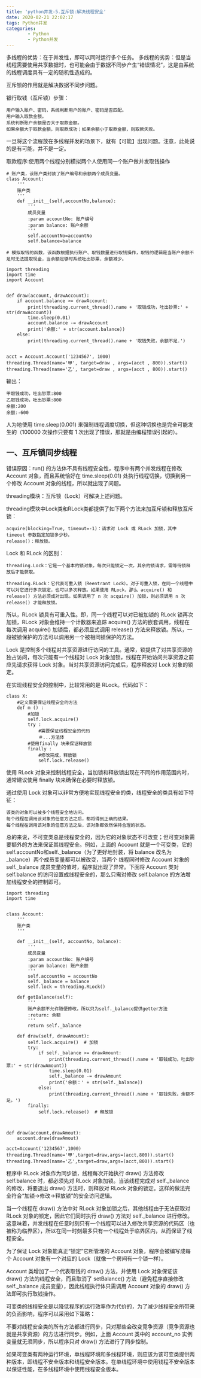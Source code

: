 ```yaml
---
title: 'python并发-5.互斥锁:解决线程安全'
date: 2020-02-21 22:02:17
tags: Python并发
categories:
        - Python
        - Python并发
---
```

多线程的优势：在于并发性，即可以同时运行多个任务。
多线程的劣势：但是当线程需要使用共享数据时，也可能会由于数据不同步产生“错误情况”，这是由系统的线程调度具有一定的随机性造成的。

互斥锁的作用就是解决数据不同步问题。

银行取钱（互斥锁）步骤：

    用户输入账户、密码，系统判断用户的账户、密码是否匹配。
    用户输入取款金额。
    系统判断账户余额是否大于取款金额。
    如果余额大于取款金额，则取款成功；如果余额小于取款金额，则取款失败。

一旦将这个流程放在多线程并发的场景下，就有【可能】出现问题。注意，此处说的是有可能，并不是一定。

取款程序:使用两个线程分别模拟两个人使用同一个账户做并发取钱操作

```
# 账户类，该账户类封装了账户编号和余额两个成员变量。
class Account:
    '''
    账户类
    '''
    def __init__(self,accountNo,balance):
        '''
        成员变量
        :param accountNo: 账户编号
        :param balance: 账户余额
        '''
        self.accountNo=accountNo
        self.balance=balance
```

```
# 模拟取钱的函数，该函数根据执行账户、取钱数量进行取钱操作，取钱的逻辑是当账户余额不足时无法提取现金，当余额足够时系统吐出钞票，余额减少。

import threading
import time
import Account


def draw(account, drawAccount):
    if account.balance >= drawAccount:
        print(threading.current_thread().name + '取钱成功，吐出钞票:' + str(drawAccount))
        time.sleep(0.01)
        account.balance -= drawAccount
        print('余额:' + str(account.balance))
    else:
        print(threading.current_thread().name + '取钱失败，余额不足.')


acct = Account.Account('1234567', 1000)
threading.Thread(name='甲', target=draw , args=(acct , 800)).start()
threading.Thread(name='乙', target=draw , args=(acct , 800)).start()
```

输出：

    甲取钱成功，吐出钞票:800
    乙取钱成功，吐出钞票:800
    余额:200
    余额:-600

人为地使用 time.sleep(0.001) 来强制线程调度切换，但这种切换也是完全可能发生的（100000 次操作只要有 1 次出现了错误，那就是由编程错误引起的）。

## 一、互斥锁同步线程

错误原因：run() 的方法体不具有线程安全性，程序中有两个并发线程在修改 Account 对象，而且系统恰好在 time.sleep(0.01) 处执行线程切换，切换到另一个修改 Account 对象的线程，所以就出现了问题。

threading模块：互斥锁（Lock）可解决上述问题。

threading模块中Lock类和RLock类都提供了如下两个方法来加互斥锁和释放互斥锁：

    acquire(blocking=True, timeout=-1)：请求对 Lock 或 RLock 加锁，其中 timeout 参数指定加锁多少秒。
    release()：释放锁。

Lock 和 RLock 的区别：

    threading.Lock：它是一个基本的锁对象，每次只能锁定一次，其余的锁请求，需等待锁释放后才能获取。

    threading.RLock：它代表可重入锁（Reentrant Lock）。对于可重入锁，在同一个线程中可以对它进行多次锁定，也可以多次释放。如果使用 RLock，那么 acquire() 和 release() 方法必须成对出现。如果调用了 n 次 acquire() 加锁，则必须调用 n 次 release() 才能释放锁。

所以，RLock 锁具有可重入性。即，同一个线程可以对已被加锁的 RLock 锁再次加锁，RLock 对象会维持一个计数器来追踪 acquire() 方法的嵌套调用，线程在每次调用 acquire() 加锁后，都必须显式调用 release() 方法来释放锁。所以，一段被锁保护的方法可以调用另一个被相同锁保护的方法。

Lock 是控制多个线程对共享资源进行访问的工具。通常，锁提供了对共享资源的独占访问，每次只能有一个线程对 Lock 对象加锁，线程在开始访问共享资源之前应先请求获得 Lock 对象。当对共享资源访问完成后，程序释放对 Lock 对象的锁定。

在实现线程安全的控制中，比较常用的是 RLock。代码如下：

```
class X:
    #定义需要保证线程安全的方法
    def m () :
        #加锁
        self.lock.acquire()
        try :
            #需要保证线程安全的代码
            ＃...方法体
        #使用finally 块来保证释放锁
        finally :
            #修改完成，释放锁
            self.lock.release()
```

使用 RLock 对象来控制线程安全，当加锁和释放锁出现在不同的作用范围内时，通常建议使用 finally 块来确保在必要时释放锁。

通过使用 Lock 对象可以非常方便地实现线程安全的类，线程安全的类具有如下特征：

    该类的对象可以被多个线程安全地访问。
    每个线程在调用该对象的任意方法之后，都将得到正确的结果。
    每个线程在调用该对象的任意方法之后，该对象都依然保持合理的状态。

总的来说，不可变类总是线程安全的，因为它的对象状态不可改变；但可变对象需要额外的方法来保证其线程安全。例如，上面的 Account 就是一个可变类，它的 self.accountNo和self._balance（为了更好地封装，将 balance 改名为 _balance）两个成员变量都可以被改变，当两个 线程同时修改 Account 对象的 self._balance 成员变量的值时，程序就出现了异常。下面将 Account 类对 self.balance 的访问设置成线程安全的，那么只需对修改 self.balance 的方法增加线程安全的控制即可。

```
import threading
import time


class Account:
    '''
    账户类
    '''

    def __init__(self, accountNo, balance):
        '''
        成员变量
        :param accountNo: 账户编号
        :param balance: 账户余额
        '''
        self.accountNo = accountNo
        self._balance = balance
        self.lock = threading.RLock()

    def getBalance(self):
        '''
        账户余额不允许随便修改，所以只为self._balance提供getter方法
        :return: 余额
        '''
        return self._balance

    def draw(self, drawAmount):
        self.lock.acquire()  # 加锁
        try:
            if self._balance >= drawAmount:
                print(threading.current_thread().name + '取钱成功，吐出钞票:' + str(drawAmount))
                time.sleep(0.01)
                self._balance -= drawAmount
                print('余额：' + str(self._balance))
            else:
                print(threading.current_thread().name + '取钱失败，余额不足。')
        finally:
            self.lock.release()  # 释放锁



def draw(account,drawAmout):
    account.draw(drawAmout)

acct=Account('1234567',1000)
threading.Thread(name='甲',target=draw,args=(acct,800)).start()
threading.Thread(name='乙',target=draw,args=(acct,800)).start()

```

程序中 RLock 对象作为同步锁，线程每次开始执行 draw() 方法修改 self.balance 时，都必须先对 RLock 对象加锁。当该线程完成对 self._balance 的修改，将要退出 draw() 方法时，则释放对 RLock 对象的锁定。这样的做法完全符合“加锁→修改→释放锁”的安全访问逻辑。

当一个线程在 draw() 方法中对 RLock 对象加锁之后，其他线程由于无法获取对 RLock 对象的锁定，因此它们同时执行 draw() 方法对 self._balance 进行修改。这意味着，并发线程在任意时刻只有一个线程可以进入修改共享资源的代码区（也被称为临界区），所以在同一时刻最多只有一个线程处于临界区内，从而保证了线程安全。

为了保证 Lock 对象能真正“锁定”它所管理的 Account 对象，程序会被编写成每个 Account 对象有一个对应的 Lock（就像一个房间有一个锁一样）。

Account 类增加了一个代表取钱的 draw() 方法，并使用 Lock 对象保证该 draw() 方法的线程安全，而且取消了 setBalance() 方法（避免程序直接修改 self._balance 成员变量），因此线程执行体只需调用 Account 对象的 draw() 方法即可执行取钱操作。

可变类的线程安全是以降低程序的运行效率作为代价的，为了减少线程安全所带来的负面影响，程序可以采用如下策略：

不要对线程安全类的所有方法都进行同步，只对那些会改变竞争资源（竞争资源也就是共享资源）的方法进行同步。例如，上面 Account 类中的 account_no 实例变量就无须同步，所以程序只对 draw() 方法进行了同步控制。

如果可变类有两种运行环境，单线程环境和多线程环境，则应该为该可变类提供两种版本，即线程不安全版本和线程安全版本。在单线程环境中使用钱程不安全版本以保证性能，在多线程环境中使用线程安全版本。





